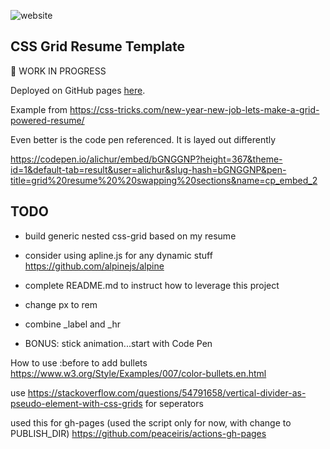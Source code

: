 

![website](https://github.com/alpiepho/css-grid-resume/workflows/website/badge.svg)

## CSS Grid Resume Template


:construction: WORK IN PROGRESS 


Deployed on GitHub pages [here](https://alpiepho.github.io/css-grid-resume/).



Example from https://css-tricks.com/new-year-new-job-lets-make-a-grid-powered-resume/

Even better is the code pen referenced.  It is layed out differently

https://codepen.io/alichur/embed/bGNGGNP?height=367&theme-id=1&default-tab=result&user=alichur&slug-hash=bGNGGNP&pen-title=grid%20resume%20%20swapping%20sections&name=cp_embed_2

## TODO

- build generic nested css-grid based on my resume
- consider using apline.js for any dynamic stuff https://github.com/alpinejs/alpine
- complete README.md to instruct how to leverage this project

- change px to rem
- combine _label and _hr
- BONUS: stick animation...start with Code Pen


How to use :before to add bullets
https://www.w3.org/Style/Examples/007/color-bullets.en.html

use https://stackoverflow.com/questions/54791658/vertical-divider-as-pseudo-element-with-css-grids
for seperators

used this for gh-pages (used the script only for now, with change to PUBLISH_DIR)
https://github.com/peaceiris/actions-gh-pages
